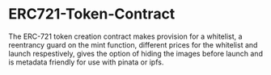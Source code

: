 # ERC721-Token-Contract
The ERC-721 token  creation contract makes provision for a whitelist, a reentrancy guard on the mint function, different prices for the whitelist and launch respestively, gives the option of hiding the images before launch and is metadata friendly for use with pinata or ipfs.
